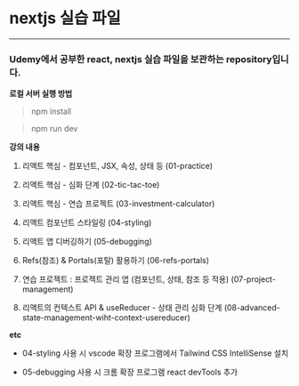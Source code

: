 # nextjs 실습 파일

---

### Udemy에서 공부한 react, nextjs 실습 파일을 보관하는 repository입니다.

**로컬 서버 실행 방법**

> npm install

> npm run dev

**강의 내용**

1. 리액트 핵심 - 컴포넌트, JSX, 속성, 상태 등 (01-practice)

2. 리액트 핵심 - 심화 단계 (02-tic-tac-toe)

3. 리액트 핵심 - 연습 프로젝트 (03-investment-calculator)

4. 리액트 컴포넌트 스타일링 (04-styling)

5. 리액트 앱 디버깅하기 (05-debugging)

6. Refs(참조) & Portals(포탈) 활용하기 (06-refs-portals)

7. 연습 프로젝트 : 프로젝트 관리 앱 (컴포넌트, 상태, 참조 등 적용) (07-project-management)

8. 리액트의 컨텍스트 API & useReducer - 상태 관리 심화 단계 (08-advanced-state-management-wiht-context-usereducer)

**etc**

- 04-styling 사용 시 vscode 확장 프로그램에서 Tailwind CSS IntelliSense 설치

- 05-debugging 사용 시 크롬 확장 프로그램 react devTools 추가
